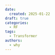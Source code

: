 ```yaml
---
date:
  created: 2025-01-22
draft: true
categories:
  - RF
tags:
  - Transformer
authors:
  - why
---
```



